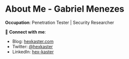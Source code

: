 # About Me - Gabriel Menezes

**Occupation**: Penetration Tester | Security Researcher  

🔗 **Connect with me**:  
- Blog: [hexkaster.com](https://hexkaster.com/)
- Twitter: [@hexkaster](https://twitter.com/hexkaster)  
- LinkedIn: [hex-kaster](https://www.linkedin.com/in/hex-kaster)  
